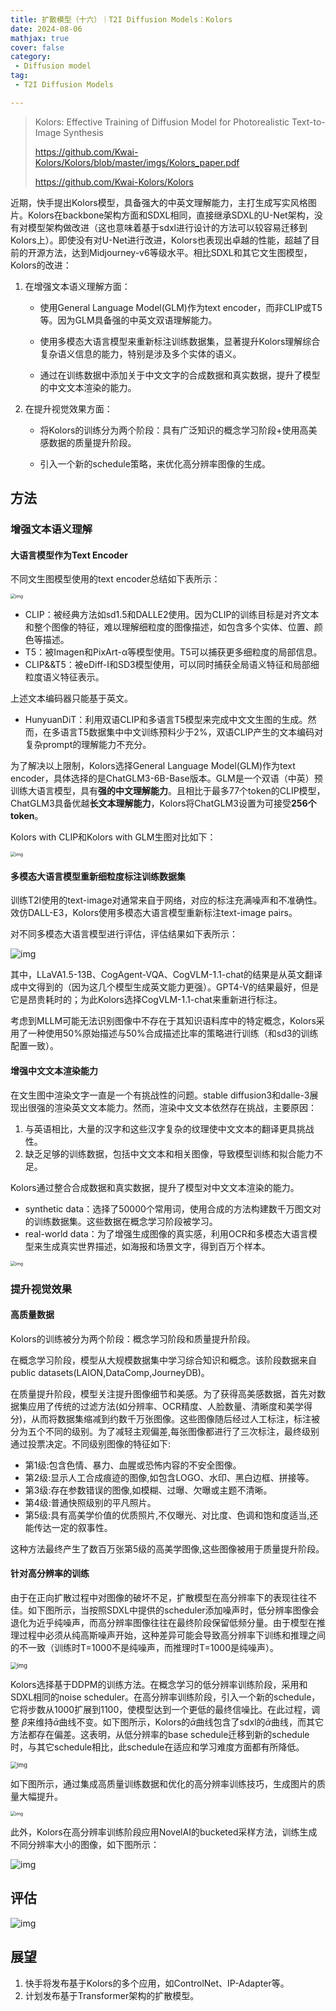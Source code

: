 ```yaml
---
title: 扩散模型（十六）｜T2I Diffusion Models：Kolors
date: 2024-08-06
mathjax: true
cover: false
category:
 - Diffusion model
tag:
 - T2I Diffusion Models

---
```


> Kolors: Effective Training of Diffusion Model for Photorealistic Text-to-Image Synthesis
>
> https://github.com/Kwai-Kolors/Kolors/blob/master/imgs/Kolors_paper.pdf
>
> https://github.com/Kwai-Kolors/Kolors

近期，快手提出Kolors模型，具备强大的中英文理解能力，主打生成写实风格图片。Kolors在backbone架构方面和SDXL相同，直接继承SDXL的U-Net架构，没有对模型架构做改进（这也意味着基于sdxl进行设计的方法可以较容易迁移到Kolors上）。即使没有对U-Net进行改进，Kolors也表现出卓越的性能，超越了目前的开源方法，达到Midjourney-v6等级水平。相比SDXL和其它文生图模型，Kolors的改进：

1. 在增强文本语义理解方面：

   - 使用General Language Model(GLM)作为text encoder，而非CLIP或T5等。因为GLM具备强的中英文双语理解能力。

   - 使用多模态大语言模型来重新标注训练数据集，显著提升Kolors理解综合复杂语义信息的能力，特别是涉及多个实体的语义。

   - 通过在训练数据中添加关于中文文字的合成数据和真实数据，提升了模型的中文文本渲染的能力。

2. 在提升视觉效果方面：

   - 将Kolors的训练分为两个阶段：具有广泛知识的概念学习阶段+使用高美感数据的质量提升阶段。

   - 引入一个新的schedule策略，来优化高分辨率图像的生成。

## 方法

### **增强文本语义理解**

#### 大语言模型作为Text Encoder

不同文生图模型使用的text encoder总结如下表所示：

<img src="https://lichtung612.eos-beijing-1.cmecloud.cn/2024/15-diffusion-models/0.jpg" alt="img" style="zoom: 50%;" />

- CLIP：被经典方法如sd1.5和DALLE2使用。因为CLIP的训练目标是对齐文本和整个图像的特征，难以理解细粒度的图像描述，如包含多个实体、位置、颜色等描述。
- T5：被Imagen和PixArt-α等模型使用。T5可以捕获更多细粒度的局部信息。
- CLIP&&T5：被eDiff-I和SD3模型使用，可以同时捕获全局语义特征和局部细粒度语义特征表示。

上述文本编码器只能基于英文。

- HunyuanDiT：利用双语CLIP和多语言T5模型来完成中文文生图的生成。然而，在多语言T5数据集中中文训练预料少于2%，双语CLIP产生的文本编码对复杂prompt的理解能力不充分。

为了解决以上限制，Kolors选择General Language Model(GLM)作为text encoder，具体选择的是ChatGLM3-6B-Base版本。GLM是一个双语（中英）预训练大语言模型，具有**强的中文理解能力**。且相比于最多77个token的CLIP模型，ChatGLM3具备优越**长文本理解能力**，Kolors将ChatGLM3设置为可接受**256个token**。

Kolors with CLIP和Kolors with GLM生图对比如下：

<img src="https://lichtung612.eos-beijing-1.cmecloud.cn/2024/15-diffusion-models/1.jpg" alt="img" style="zoom: 50%;" />

#### 多模态大语言模型重新细粒度标注训练数据集

训练T2I使用的text-image对通常来自于网络，对应的标注充满噪声和不准确性。效仿DALL-E3，Kolors使用多模态大语言模型重新标注text-image pairs。

对不同多模态大语言模型进行评估，评估结果如下表所示：

![img](https://lichtung612.eos-beijing-1.cmecloud.cn/2024/15-diffusion-models/2.jpg)

其中，LLaVA1.5-13B、CogAgent-VQA、CogVLM-1.1-chat的结果是从英文翻译成中文得到的（因为这几个模型生成英文能力更强）。GPT4-V的结果最好，但是它是昂贵耗时的；为此Kolors选择CogVLM-1.1-chat来重新进行标注。

考虑到MLLM可能无法识别图像中不存在于其知识语料库中的特定概念，Kolors采用了一种使用50%原始描述与50%合成描述比率的策略进行训练（和sd3的训练配置一致）。

#### 增强中文文本渲染能力

在文生图中渲染文字一直是一个有挑战性的问题。stable diffusion3和dalle-3展现出很强的渲染英文文本能力。然而，渲染中文文本依然存在挑战，主要原因：

1. 与英语相比，大量的汉字和这些汉字复杂的纹理使中文文本的翻译更具挑战性。
2. 缺乏足够的训练数据，包括中文文本和相关图像，导致模型训练和拟合能力不足。

Kolors通过整合合成数据和真实数据，提升了模型对中文文本渲染的能力。

- synthetic data：选择了50000个常用词，使用合成的方法构建数千万图文对的训练数据集。这些数据在概念学习阶段被学习。
- real-world data：为了增强生成图像的真实感，利用OCR和多模态大语言模型来生成真实世界描述，如海报和场景文字，得到百万个样本。

<img src="https://lichtung612.eos-beijing-1.cmecloud.cn/2024/15-diffusion-models/3.jpg" alt="img" style="zoom: 50%;" />

### **提升视觉效果**

#### 高质量数据

Kolors的训练被分为两个阶段：概念学习阶段和质量提升阶段。

在概念学习阶段，模型从大规模数据集中学习综合知识和概念。该阶段数据来自public datasets(LAION,DataComp,JourneyDB)。

在质量提升阶段，模型关注提升图像细节和美感。为了获得高美感数据，首先对数据集应用了传统的过滤方法(如分辨率、OCR精度、人脸数量、清晰度和美学得分)，从而将数据集缩减到约数千万张图像。这些图像随后经过人工标注，标注被分为五个不同的级别。为了减轻主观偏差,每张图像都进行了三次标注，最终级别通过投票决定。不同级别图像的特征如下:

- 第1级:包含色情、暴力、血腥或恐怖内容的不安全图像。
- 第2级:显示人工合成痕迹的图像,如包含LOGO、水印、黑白边框、拼接等。
- 第3级:存在参数错误的图像,如模糊、过曝、欠曝或主题不清晰。
- 第4级:普通快照级别的平凡照片。
- 第5级:具有高美学价值的优质照片,不仅曝光、对比度、色调和饱和度适当,还能传达一定的叙事性。

这种方法最终产生了数百万张第5级的高美学图像,这些图像被用于质量提升阶段。

#### 针对高分辨率的训练

由于在正向扩散过程中对图像的破坏不足，扩散模型在高分辨率下的表现往往不佳。如下图所示，当按照SDXL中提供的scheduler添加噪声时，低分辨率图像会退化为近乎纯噪声，而高分辨率图像往往在最终阶段保留低频分量。由于模型在推理过程中必须从纯高斯噪声开始，这种差异可能会导致高分辨率下训练和推理之间的不一致（训练时T=1000不是纯噪声，而推理时T=1000是纯噪声）。

<img src="https://lichtung612.eos-beijing-1.cmecloud.cn/2024/15-diffusion-models/4.jpg" alt="img" style="zoom:67%;" />

Kolors选择基于DDPM的训练方法。在概念学习的低分辨率训练阶段，采用和SDXL相同的noise scheduler。在高分辨率训练阶段，引入一个新的schedule，它将步数从1000扩展到1100，使模型达到一个更低的最终信噪比。在此过程，调整 $\beta$来维持$\bar \alpha$曲线不变。如下图所示，Kolors的$\bar \alpha$曲线包含了sdxl的$\bar \alpha$曲线，而其它方法都存在偏差。这表明，从低分辨率的base schedule迁移到新的schedule时，与其它schedule相比，此schedule在适应和学习难度方面都有所降低。

<img src="https://lichtung612.eos-beijing-1.cmecloud.cn/2024/15-diffusion-models/5.jpg" alt="img" style="zoom:67%;" />

如下图所示，通过集成高质量训练数据和优化的高分辨率训练技巧，生成图片的质量大幅提升。

<img src="https://lichtung612.eos-beijing-1.cmecloud.cn/2024/15-diffusion-models/6.jpg" alt="img" style="zoom: 50%;" />

此外，Kolors在高分辨率训练阶段应用NovelAI的bucketed采样方法，训练生成不同分辨率大小的图像，如下图所示：

![img](https://lichtung612.eos-beijing-1.cmecloud.cn/2024/15-diffusion-models/7.jpg)

## 评估

![img](https://lichtung612.eos-beijing-1.cmecloud.cn/2024/15-diffusion-models/8.jpg)

## 展望

1. 快手将发布基于Kolors的多个应用，如ControlNet、IP-Adapter等。
2. 计划发布基于Transformer架构的扩散模型。

